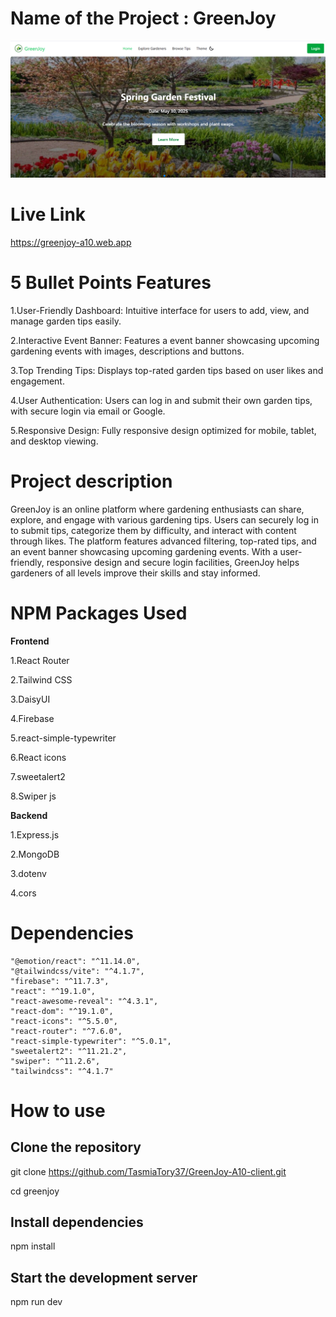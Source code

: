# Name of the Project : GreenJoy


![GreenJoy Banner](./src/assets/Screenshot%202025-06-25%20032111.png)


# Live Link  

https://greenjoy-a10.web.app


# 5 Bullet Points Features


1.User-Friendly Dashboard: Intuitive interface for users to add, view, and manage garden tips easily.


2.Interactive Event Banner: Features a event banner showcasing upcoming gardening events with images, descriptions and  buttons.


3.Top Trending Tips: Displays top-rated garden tips based on user likes and engagement.


4.User Authentication: Users can log in and submit their own garden tips, with secure login via email or Google.



5.Responsive Design: Fully responsive design optimized for mobile, tablet, and desktop viewing.



# Project description


GreenJoy is an online platform where gardening enthusiasts can share, explore, and engage with various gardening tips. Users can securely log in to submit tips, categorize them by difficulty, and interact with content through likes. The platform features advanced filtering, top-rated tips, and an event banner showcasing upcoming gardening events. With a user-friendly, responsive design and secure login facilities, GreenJoy helps gardeners of all levels improve their skills and stay informed.



# NPM Packages Used

**Frontend**

1.React Router

2.Tailwind CSS 

3.DaisyUI

4.Firebase

5.react-simple-typewriter

6.React icons

7.sweetalert2

8.Swiper js



**Backend**

1.Express.js 

2.MongoDB 

3.dotenv 

4.cors


# Dependencies

    "@emotion/react": "^11.14.0",
    "@tailwindcss/vite": "^4.1.7",
    "firebase": "^11.7.3",
    "react": "^19.1.0",
    "react-awesome-reveal": "^4.3.1",
    "react-dom": "^19.1.0",
    "react-icons": "^5.5.0",
    "react-router": "^7.6.0",
    "react-simple-typewriter": "^5.0.1",
    "sweetalert2": "^11.21.2",
    "swiper": "^11.2.6",
    "tailwindcss": "^4.1.7"
    


# How to use

## Clone the repository
git clone https://github.com/TasmiaTory37/GreenJoy-A10-client.git

cd greenjoy

## Install dependencies
npm install

## Start the development server
npm run dev



